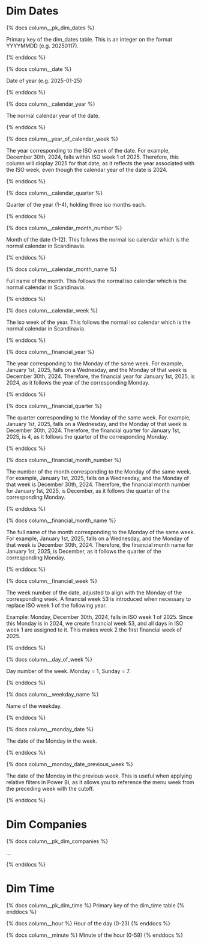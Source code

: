 # Dim Dates

{% docs column__pk_dim_dates %}

Primary key of the dim_dates table. 
This is an integer on the format YYYYMMDD (e.g. 20250117).

{% enddocs %}

{% docs column__date %}

Date of year (e.g. 2025-01-25)

{% enddocs %}

{% docs column__calendar_year %}

The normal calendar year of the date.

{% enddocs %}

{% docs column__year_of_calendar_week %}

The year corresponding to the ISO week of the date. 
For example, December 30th, 2024, falls within ISO week 1 of 2025. Therefore, this column will display 2025 for that date, as it reflects the year associated with the ISO week, even though the calendar year of the date is 2024.

{% enddocs %}

{% docs column__calendar_quarter %}

Quarter of the year (1-4), holding three iso months each. 

{% enddocs %}

{% docs column__calendar_month_number %}

Month of the date (1-12). This follows the normal iso calendar which is the normal calendar in Scandinavia. 

{% enddocs %}

{% docs column__calendar_month_name %}

Full name of the month. This follows the normal iso calendar which is the normal calendar in Scandinavia. 

{% enddocs %}

{% docs column__calendar_week %}

The iso week of the year. This follows the normal iso calendar which is the normal calendar in Scandinavia. 

{% enddocs %}

{% docs column__financial_year %}

The year corresponding to the Monday of the same week. 
For example, January 1st, 2025, falls on a Wednesday, and the Monday of that week is December 30th, 2024. Therefore, the financial year for January 1st, 2025, is 2024, as it follows the year of the corresponding Monday.

{% enddocs %}

{% docs column__financial_quarter %}

The quarter corresponding to the Monday of the same week. 
For example, January 1st, 2025, falls on a Wednesday, and the Monday of that week is December 30th, 2024. Therefore, the financial quarter for January 1st, 2025, is 4, as it follows the quarter of the corresponding Monday.

{% enddocs %}

{% docs column__financial_month_number %}

The number of the month corresponding to the Monday of the same week. 
For example, January 1st, 2025, falls on a Wednesday, and the Monday of that week is December 30th, 2024. Therefore, the financial month number for January 1st, 2025, is December, as it follows the quarter of the corresponding Monday.

{% enddocs %}

{% docs column__financial_month_name %}

The full name of the month corresponding to the Monday of the same week. 
For example, January 1st, 2025, falls on a Wednesday, and the Monday of that week is December 30th, 2024. Therefore, the financial month name for January 1st, 2025, is December, as it follows the quarter of the corresponding Monday.

{% enddocs %}

{% docs column__financial_week %}

The week number of the date, adjusted to align with the Monday of the corresponding week. A financial week 53 is introduced when necessary to replace ISO week 1 of the following year.

Example: Monday, December 30th, 2024, falls in ISO week 1 of 2025. Since this Monday is in 2024, we create financial week 53, and all days in ISO week 1 are assigned to it. This makes week 2 the first financial week of 2025.

{% enddocs %}

{% docs column__day_of_week %}

Day number of the week. Monday = 1, Sunday = 7.

{% enddocs %}

{% docs column__weekday_name %}

Name of the weekday.

{% enddocs %}

{% docs column__monday_date %}

The date of the Monday in the week. 

{% enddocs %}

{% docs column__monday_date_previous_week %}

The date of the Monday in the previous week. This is useful when applying relative filters in Power BI, as it allows you to reference the menu week from the preceding week with the cutoff.

{% enddocs %}

# Dim Companies
{% docs column__pk_dim_companies %}

...

{% enddocs %}

# Dim Time
{% docs column__pk_dim_time %}
Primary key of the dim_time table
{% enddocs %}

{% docs column__hour %}
Hour of the day (0-23)
{% enddocs %}

{% docs column__minute %}
Minute of the hour (0-59)
{% enddocs %}
